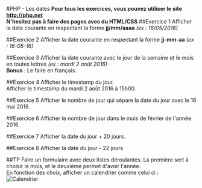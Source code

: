 #PHP - Les dates
**Pour tous les exercices, vous pouvez utiliser le site <http://php.net>**  
**N'hesitez pas à faire des pages avec du HTML/CSS**
##Exercice 1
Afficher la date courante en respectant la forme **jj/mm/aaaa** *(ex : 16/05/2016)*

##Exercice 2
Afficher la date courante en respectant la forme **jj-mm-aa** *(ex : 16-05-16)*

##Exercice 3
Afficher la date courante avec le jour de la semaine et le mois en toutes lettres *(ex : mardi 2 août 2016)*  
**Bonus** : Le faire en français.

##Exercice 4
Afficher le timestamp du jour.  
Afficher le timestamp du mardi 2 août 2016 à 15h00.

##Exercice 5
Afficher le nombre de jour qui sépare la date du jour avec le 16 mai 2016.

##Exercice 6
Afficher le nombre de jour dans le mois de février de l'année 2016.

##Exercice 7
Afficher la date du jour + 20 jours.

##Exercice 8
Afficher la date du jour - 22 jours

##TP
Faire un formulaire avec deux listes déroulantes. La première sert à choisir le mois, et le deuxième permet d'avoir l'année.  
En fonction des choix, afficher un calendrier comme celui ci :  
![Calendrier](http://michelzbinden.com/images/cal-fr/me/calendrier-aout-2016-blanc-carre-d.jpg "Calendrier")
